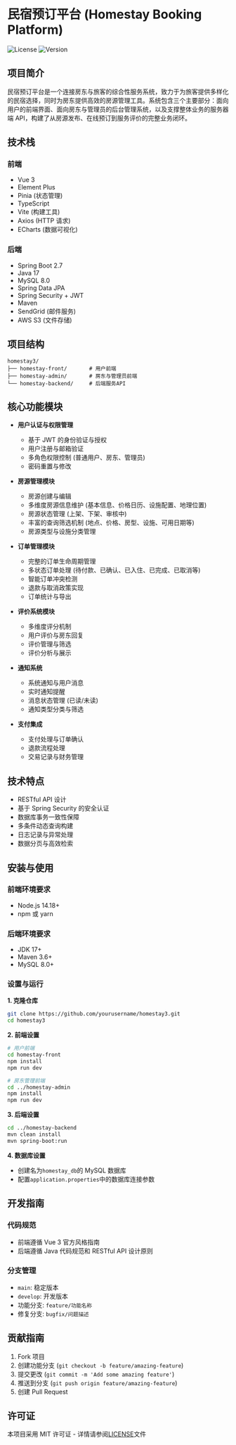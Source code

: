 # 民宿预订平台 (Homestay Booking Platform)

![License](https://img.shields.io/badge/license-MIT-blue.svg)
![Version](https://img.shields.io/badge/version-1.0.0-green.svg)

## 项目简介

民宿预订平台是一个连接房东与旅客的综合性服务系统，致力于为旅客提供多样化的民宿选择，同时为房东提供高效的房源管理工具。系统包含三个主要部分：面向用户的前端界面、面向房东与管理员的后台管理系统，以及支撑整体业务的服务器端 API，构建了从房源发布、在线预订到服务评价的完整业务闭环。

## 技术栈

### 前端

- Vue 3
- Element Plus
- Pinia (状态管理)
- TypeScript
- Vite (构建工具)
- Axios (HTTP 请求)
- ECharts (数据可视化)

### 后端

- Spring Boot 2.7
- Java 17
- MySQL 8.0
- Spring Data JPA
- Spring Security + JWT
- Maven
- SendGrid (邮件服务)
- AWS S3 (文件存储)

## 项目结构

```
homestay3/
├── homestay-front/       # 用户前端
├── homestay-admin/       # 房东与管理员前端
└── homestay-backend/     # 后端服务API
```

## 核心功能模块

- **用户认证与权限管理**

  - 基于 JWT 的身份验证与授权
  - 用户注册与邮箱验证
  - 多角色权限控制 (普通用户、房东、管理员)
  - 密码重置与修改

- **房源管理模块**

  - 房源创建与编辑
  - 多维度房源信息维护 (基本信息、价格日历、设施配置、地理位置)
  - 房源状态管理 (上架、下架、审核中)
  - 丰富的查询筛选机制 (地点、价格、房型、设施、可用日期等)
  - 房源类型与设施分类管理

- **订单管理模块**

  - 完整的订单生命周期管理
  - 多状态订单处理 (待付款、已确认、已入住、已完成、已取消等)
  - 智能订单冲突检测
  - 退款与取消政策实现
  - 订单统计与导出

- **评价系统模块**

  - 多维度评分机制
  - 用户评价与房东回复
  - 评价管理与筛选
  - 评价分析与展示

- **通知系统**

  - 系统通知与用户消息
  - 实时通知提醒
  - 消息状态管理 (已读/未读)
  - 通知类型分类与筛选

- **支付集成**
  - 支付处理与订单确认
  - 退款流程处理
  - 交易记录与财务管理

## 技术特点

- RESTful API 设计
- 基于 Spring Security 的安全认证
- 数据库事务一致性保障
- 多条件动态查询构建
- 日志记录与异常处理
- 数据分页与高效检索

## 安装与使用

### 前端环境要求

- Node.js 14.18+
- npm 或 yarn

### 后端环境要求

- JDK 17+
- Maven 3.6+
- MySQL 8.0+

### 设置与运行

**1. 克隆仓库**

```bash
git clone https://github.com/yourusername/homestay3.git
cd homestay3
```

**2. 前端设置**

```bash
# 用户前端
cd homestay-front
npm install
npm run dev

# 房东管理前端
cd ../homestay-admin
npm install
npm run dev
```

**3. 后端设置**

```bash
cd ../homestay-backend
mvn clean install
mvn spring-boot:run
```

**4. 数据库设置**

- 创建名为`homestay_db`的 MySQL 数据库
- 配置`application.properties`中的数据库连接参数

## 开发指南

### 代码规范

- 前端遵循 Vue 3 官方风格指南
- 后端遵循 Java 代码规范和 RESTful API 设计原则

### 分支管理

- `main`: 稳定版本
- `develop`: 开发版本
- 功能分支: `feature/功能名称`
- 修复分支: `bugfix/问题描述`

## 贡献指南

1. Fork 项目
2. 创建功能分支 (`git checkout -b feature/amazing-feature`)
3. 提交更改 (`git commit -m 'Add some amazing feature'`)
4. 推送到分支 (`git push origin feature/amazing-feature`)
5. 创建 Pull Request

## 许可证

本项目采用 MIT 许可证 - 详情请参阅[LICENSE](LICENSE)文件
